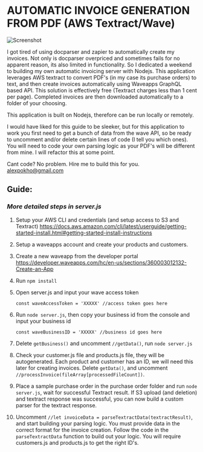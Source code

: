 # AUTOMATIC INVOICE GENERATION FROM PDF (AWS Textract/Wave)

![Screenshot](screenshot.gif)

I got tired of using docparser and zapier to automatically create my invoices. Not only is docparser overpriced and sometimes fails for no apparent reason, its also limited in functionality. So I dedicated a weekend to building my own automatic invoicing server with Nodejs. This application leverages AWS textract to convert PDF's (in my case its purchase orders) to text, and then create invoices automatically using Waveapps GraphQL based API. This solution is effectively free (Textract charges less than 1 cent per page). Completed invoices are then downloaded automatically to a folder of your choosing. 

This application is built on Nodejs, therefore can be run locally or remotely. 

I would have liked for this guide to be sleeker, but for this application to work you first need to get a bunch of data from the wave API, so be ready to uncomment and/or delete certain lines of code (I tell you which ones). You will need to code your own parsing logic as your PDF's will be different from mine. I will refactor this at some point. 

Cant code? No problem. Hire me to build this for you. 
alexpokho@gmail.com

## Guide: 
### *More detailed steps in server.js*

1. Setup your AWS CLI and credentials (and setup access to S3 and Textract) https://docs.aws.amazon.com/cli/latest/userguide/getting-started-install.html#getting-started-install-instructions

2. Setup a waveapps account and create your products and customers.

3. Create a new waveapp from the developer portal https://developer.waveapps.com/hc/en-us/sections/360003012132-Create-an-App

4. Run `npm install`

5. Open server.js and input your wave access token 

    `const waveAccessToken = 'XXXXX' //access token goes here`

6. Run `node server.js`, then copy your business id from the console and input your business id

    `const waveBusinessID = 'XXXXX' //business id goes here`

7. Delete `getBusiness()` and uncomment `//getData()`, run `node server.js`

8. Check your customer.js file and products.js file, they will be autogenerated. Each product and customer has an ID, we will need this later for creating invoices. Delete `getData()`, and uncomment `//processInvoice(fileArray[processedFileCount])`.

9. Place a sample purchase order in the purchase order folder and run `node server.js`, wait for successful Textract result. If S3 upload (and deletion) and textract response was successful, you can now build a custom parser for the textract response.

10. Uncomment `//let invoiceData = parseTextractData(textractResult)`, and start building your parsing logic. You must provide data in the correct format for the invoice creation. Follow the code in the `parseTextractData` function to build out your logic. You will require customers.js and products.js to get the right ID's.  

